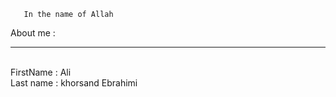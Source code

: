 	   In the name of Allah 
About me :<hr></br>
FirstName : Ali </br>
Last name : khorsand Ebrahimi 


